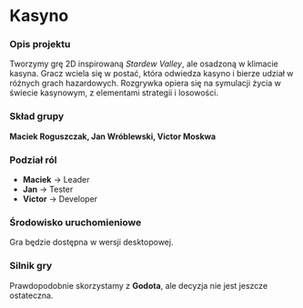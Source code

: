 # Kasyno

### Opis projektu  
Tworzymy grę 2D inspirowaną *Stardew Valley*, ale osadzoną w klimacie kasyna. Gracz wciela się w postać, która odwiedza kasyno i bierze udział w różnych grach hazardowych. Rozgrywka opiera się na symulacji życia w świecie kasynowym, z elementami strategii i losowości.  

### Skład grupy  
**Maciek Roguszczak, Jan Wróblewski, Victor Moskwa**  

### Podział ról  
- **Maciek** → Leader  
- **Jan** → Tester  
- **Victor** → Developer  

### Środowisko uruchomieniowe  
Gra będzie dostępna w wersji desktopowej.  

### Silnik gry  
Prawdopodobnie skorzystamy z **Godota**, ale decyzja nie jest jeszcze ostateczna.
